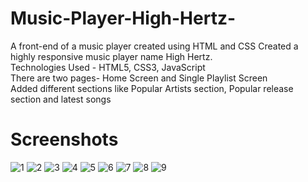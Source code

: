 # Music-Player-High-Hertz-
A front-end of a music player created using HTML and CSS
Created a highly responsive music player name High Hertz.<br/> 
Technologies Used - HTML5, CSS3, JavaScript
<br/>
There are two pages- Home Screen and Single Playlist Screen <br/>
Added different sections like Popular Artists section, Popular release section and latest songs

# Screenshots
![1](https://user-images.githubusercontent.com/66863702/172018715-348adfd4-4b09-414c-b3f0-1ce3854bf6ec.jpg)
![2](https://user-images.githubusercontent.com/66863702/172018716-f1dc47a5-a17f-4fc4-85d5-47f74d350200.jpg)
![3](https://user-images.githubusercontent.com/66863702/172018718-b55c54cb-cf3f-4f37-a074-407c1211aa2b.jpg)
![4](https://user-images.githubusercontent.com/66863702/172018720-e04dc641-e240-48cb-b440-9359afaf8206.jpg)
![5](https://user-images.githubusercontent.com/66863702/172018722-799a030c-0d79-49b8-9ee4-2cf9c37d8059.jpg)
![6](https://user-images.githubusercontent.com/66863702/172018725-b3530fb1-a71a-4c02-80e0-60577eed4bd2.jpg)
![7](https://user-images.githubusercontent.com/66863702/172018729-59e5ce78-9a0a-430c-98fa-9f08d74ff676.jpg)
![8](https://user-images.githubusercontent.com/66863702/172018730-2331e76b-bcb5-4ee8-a8da-7eeb2a3a2220.jpg)
![9](https://user-images.githubusercontent.com/66863702/172018734-915d684b-49d2-4d5a-a73e-a1595f44d5bd.jpg)

